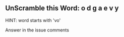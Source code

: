 UnScramble this Word: o d g a e v y
----------

HINT: word starts with 'vo'

Answer in the issue comments
